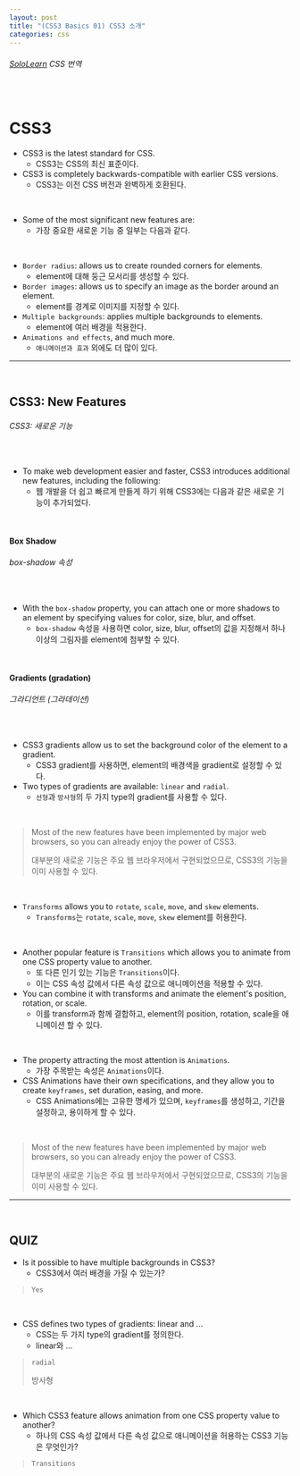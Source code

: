 ```yaml
---
layout: post
title: "(CSS3 Basics 01) CSS3 소개"
categories: css
---
```


###### [SoloLearn](https://www.sololearn.com/) CSS 번역

<br>

# CSS3

- CSS3 is the latest standard for CSS.
  - CSS3는 CSS의 최신 표준이다.
- CSS3 is completely backwards-compatible with earlier CSS versions.
  - CSS3는 이전 CSS 버전과 완벽하게 호환된다.

<br>

- Some of the most significant new features are:
  - 가장 중요한 새로운 기능 중 일부는 다음과 같다.

<br>

- `Border radius`: allows us to create rounded corners for elements.
  - element에 대해 둥근 모서리를 생성할 수 있다.
- `Border images`: allows us to specify an image as the border around an element.
  - element를 경계로 이미지를 지정할 수 있다.
- `Multiple backgrounds`: applies multiple backgrounds to elements.
  - element에 여러 배경을 적용한다.
- `Animations and effects`, and much more.
  - `애니메이션과 효과` 외에도 더 많이 있다.

------

<br>

## CSS3: New Features

###### CSS3: 새로운 기능

<br>

- To make web development easier and faster, CSS3 introduces additional new features, including the following:
  - 웹 개발을 더 쉽고 빠르게 만들게 하기 위해 CSS3에는 다음과 같은 새로운 기능이 추가되었다.

<br>

#### Box Shadow

###### box-shadow 속성

<br>

- With the `box-shadow` property, you can attach one or more shadows to an element by specifying values for color, size, blur, and offset.
  - `box-shadow` 속성을 사용하면 color, size, blur, offset의 값을 지정해서 하나 이상의 그림자를 element에 첨부할 수 있다.

<br>

#### Gradients (gradation)

###### 그라디언트 (그라데이션)

<br>

- CSS3 gradients allow us to set the background color of the element to a gradient.
  - CSS3 gradient를 사용하면, element의 배경색을 gradient로 설정할 수 있다.
- Two types of gradients are available: `linear` and `radial`.
  - `선형`과 `방사형`의 두 가지 type의 gradient를 사용할 수 있다.

<br>

> Most of the new features have been implemented by major web browsers, so you can already enjoy the power of CSS3.
>
> 대부분의 새로운 기능은 주요 웹 브라우저에서 구현되었으므로, CSS3의 기능을 이미 사용할 수 있다.

<br>

- `Transforms` allows you to `rotate`, `scale`, `move`, and `skew` elements.
  - `Transforms`는 `rotate`, `scale`, `move`, `skew` element를 허용한다.

<br>

- Another popular feature is `Transitions` which allows you to animate from one CSS property value to another.
  - 또 다른 인기 있는 기능은 `Transitions`이다.
  - 이는 CSS 속성 값에서 다른 속성 값으로 애니메이션을 적용할 수 있다.
- You can combine it with transforms and animate the element's position, rotation, or scale.
  - 이를 transform과 함께 결합하고, element의 position, rotation, scale을 애니메이션 할 수 있다.

<br>

- The property attracting the most attention is `Animations`.
  - 가장 주목받는 속성은 `Animations`이다.
- CSS Animations have their own specifications, and they allow you to create `keyframes`, set duration, easing, and more.
  - CSS Animations에는 고유한 명세가 있으며, `keyframes`를 생성하고, 기간을 설정하고, 용이하게 할 수 있다.

<br>

> Most of the new features have been implemented by major web browsers, so you can already enjoy the power of CSS3.
>
> 대부분의 새로운 기능은 주요 웹 브라우저에서 구현되었으므로, CSS3의 기능을 이미 사용할 수 있다.

------

<br>

## QUIZ

- Is it possible to have multiple backgrounds in CSS3?
  - CSS3에서 여러 배경을 가질 수 있는가?

> `Yes`

<br>

- CSS defines two types of gradients: linear and ...
  - CSS는 두 가지 type의 gradient를 정의한다.
  - linear와 ...

> `radial`
>
> 방사형

<br>

- Which CSS3 feature allows animation from one CSS property value to another?
  - 하나의 CSS 속성 값에서 다른 속성 값으로 애니메이션을 허용하는 CSS3 기능은 무엇인가?

> `Transitions`

<br>